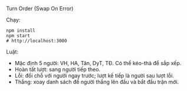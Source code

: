 Turn Order (Swap On Error)

Chạy:

```
npm install
npm start
# http://localhost:3000
```

Luật:

- Mặc định 5 người: VH, HA, Tân, DyT, TĐ. Có thể kéo-thả để sắp xếp.
- Hoàn tất lượt: sang người tiếp theo.
- Lỗi: đổi chỗ với người ngay trước; lượt kế tiếp là người sau lượt lỗi.
- Thắng: xoay danh sách để người thắng lên đầu và bắt đầu trận mới.
